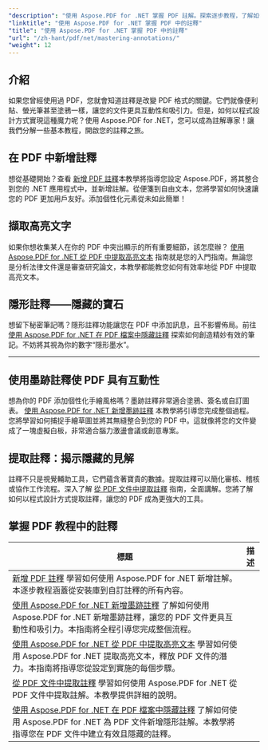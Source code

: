 ```yaml
---
"description": "使用 Aspose.PDF for .NET 掌握 PDF 註解。探索逐步教程，了解如何添加、自訂和提取註釋，使 PDF 更具互動性。"
"linktitle": "使用 Aspose.PDF for .NET 掌握 PDF 中的註釋"
"title": "使用 Aspose.PDF for .NET 掌握 PDF 中的註釋"
"url": "/zh-hant/pdf/net/mastering-annotations/"
"weight": 12
---
```


## 介紹

如果您曾經使用過 PDF，您就會知道註釋是改變 PDF 格式的關鍵。它們就像便利貼、螢光筆甚至塗鴉一樣，讓您的文件更具互動性和吸引力。但是，如何以程式設計方式實現這種魔力呢？使用 Aspose.PDF for .NET，您可以成為註解專家！讓我們分解一些基本教程，開啟您的註釋之旅。

## 在 PDF 中新增註釋  

想從基礎開始？查看 [新增 PDF 註釋](./adding-pdf-annotation/)本教學將指導您設定 Aspose.PDF，將其整合到您的 .NET 應用程式中，並新增註解。從便箋到自由文本，您將學習如何快速讓您的 PDF 更加用戶友好。添加個性化元素從未如此簡單！  


## 擷取高亮文字  

如果你想收集某人在你的 PDF 中突出顯示的所有重要細節，該怎麼辦？ [使用 Aspose.PDF for .NET 從 PDF 中提取高亮文本](./extract-highlighted-text-from-pdf/) 指南就是您的入門指南。無論您是分析法律文件還是審查研究論文，本教學都能教您如何有效率地從 PDF 中提取高亮文本。  

## 隱形註釋——隱藏的寶石  

想留下秘密筆記嗎？隱形註釋功能讓您在 PDF 中添加訊息，且不影響佈局。前往 [使用 Aspose.PDF for .NET 在 PDF 檔案中隱藏註釋](./invisible-annotation-in-pdf-file/) 探索如何創造精妙有效的筆記。不妨將其視為你的數字“隱形墨水”。  

---

## 使用墨跡註釋使 PDF 具有互動性  

想為你的 PDF 添加個性化手繪風格嗎？墨跡註釋非常適合塗鴉、簽名或自訂圖表。 [使用 Aspose.PDF for .NET 新增墨跡註釋](./adding-ink-annotations/) 本教學將引導您完成整個過程。您將學習如何捕捉手繪草圖並將其無縫整合到您的 PDF 中。這就像將您的文件變成了一塊虛擬白板，非常適合腦力激盪會議或創意專案。  

## 提取註釋：揭示隱藏的見解  

註釋不只是視覺輔助工具，它們蘊含著寶貴的數據。提取註釋可以簡化審核、稽核或協作工作流程。深入了解 [從 PDF 文件中提取註釋](./extract-annotations-from-pdf/) 指南，全面講解。您將了解如何以程式設計方式提取註釋，讓您的 PDF 成為更強大的工具。  

## 掌握 PDF 教程中的註釋
標題 | 描述 |
| --- | --- | 
| [新增 PDF 註釋](./adding-pdf-annotation/) 學習如何使用 Aspose.PDF for .NET 新增註解。本逐步教程涵蓋從安裝庫到自訂註釋的所有內容。 |  
| [使用 Aspose.PDF for .NET 新增墨跡註釋](./adding-ink-annotations/) 了解如何使用 Aspose.PDF for .NET 新增墨跡註釋，讓您的 PDF 文件更具互動性和吸引力。本指南將全程引導您完成整個流程。 |    
| [使用 Aspose.PDF for .NET 從 PDF 中提取高亮文本](./extract-highlighted-text-from-pdf/) 學習如何使用 Aspose.PDF for .NET 提取高亮文本，釋放 PDF 文件的潛力。本指南將指導您從設定到實施的每個步驟。 |  
| [從 PDF 文件中提取註釋](./extract-annotations-from-pdf/) 學習如何使用 Aspose.PDF for .NET 從 PDF 文件中提取註解。本教學提供詳細的說明。 |    
| [使用 Aspose.PDF for .NET 在 PDF 檔案中隱藏註釋](./invisible-annotation-in-pdf-file/) 了解如何使用 Aspose.PDF for .NET 為 PDF 文件新增隱形註解。本教學將指導您在 PDF 文件中建立有效且隱藏的註釋。 |